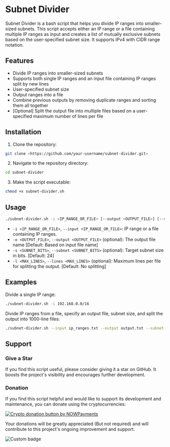 # Subnet Divider

Subnet Divider is a bash script that helps you divide IP ranges into smaller-sized subnets. This script accepts either an IP range or a file containing multiple IP ranges as input and creates a list of mutually exclusive subnets based on the user-specified subnet size. It supports IPv4 with CIDR range notation.

## Features

- Divide IP ranges into smaller-sized subnets
- Supports both single IP ranges and an input file containing IP ranges split by new lines
- User-specified subnet size
- Output ranges into a file
- Combine previous outputs by removing duplicate ranges and sorting them all together
- [Optional] Split the output file into multiple files based on a user-specified maximum number of lines per file

## Installation

1. Clone the repository:

```bash
git clone <https://github.com/your-username/subnet-divider.git>
```

2. Navigate to the repository directory:

```bash
cd subnet-divider
```

3. Make the script executable:

```bash
chmod +x subnet-divider.sh
```

## Usage

```bash
./subnet-divider.sh -i <IP_RANGE_OR_FILE> [--output <OUTPUT_FILE>] [--subnet <SUBNET_BITS>] [--lines <MAX_LINES>]
```

- `-i <IP_RANGE_OR_FILE>`, `--input <IP_RANGE_OR_FILE>`: IP range or a file containing IP ranges.
- `-o <OUTPUT_FILE>`, `--output <OUTPUT_FILE>` (optional): The output file name [Default: Based on input file name]
- `-s <SUBNET_BITS>`, `--subnet <SUBNET_BITS>` (optional): Target subnet size in bits. [Default: 24]
- `-l <MAX_LINES>`, `--lines <MAX_LINES>` (optional): Maximum lines per file for splitting the output. [Default: No splitting]

## Examples

Divide a single IP range:

```bash
./subnet-divider.sh -i 192.168.0.0/16
```

Divide IP ranges from a file, specify an output file, subnet size, and split the output into 1000-line files:

```bash
./subnet-divider.sh --input ip_ranges.txt --output output.txt --subnet 16 --lines 1000
```

## Support

### Give a Star

If you find this script useful, please consider giving it a star on GitHub. It boosts the project's visibility and encourages further development.

### Donation

If you find this script helpful and would like to support its development and maintenance, you can donate using the cryptocurrencies:

<a href="https://nowpayments.io/donation?api_key=K2CZ4C9-PJ8MDMZ-NR36PRM-JCTVGCQ&source=lk_donation&medium=referral" target="DOGE">
<img src="https://nowpayments.io/images/embeds/donation-button-black.svg" alt="Crypto donation button by NOWPayments">
</a>

Your donations will be greatly appreciated (But not required) and will contribute to this project's ongoing improvement and support.

![Custom badge](https://img.shields.io/endpoint?style=social&url=https%3A%2F%2Fhits.dwyl.com%2F9f28b8b5-e9b2-384b-a376-663df3357d92%2Ff1ed8149-2299-335c-bd30-7754f87bed7b.json)
